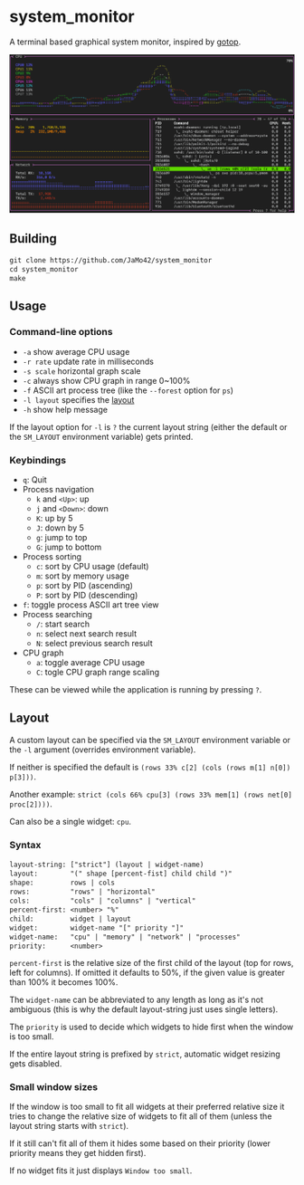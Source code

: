# system_monitor

A terminal based graphical system monitor, inspired by [gotop](https://github.com/cjbassi/gotop).

![system_monitor](./screenshot.png)

## Building

```
git clone https://github.com/JaMo42/system_monitor
cd system_monitor
make
```

## Usage

### Command-line options

- `-a` show average CPU usage
- `-r rate` update rate in milliseconds
- `-s scale` horizontal graph scale
- `-c` always show CPU graph in range 0~100%
- `-f` ASCII art process tree (like the `--forest` option for `ps`)
- `-l layout` specifies the [layout](#layout)
- `-h` show help message

If the layout option for `-l` is `?` the current layout string (either the default or the `SM_LAYOUT` environment variable) gets printed.

### Keybindings

- `q`: Quit
- Process navigation
  - `k` and `<Up>`: up
  - `j` and `<Down>`: down
  - `K`: up by 5
  - `J`: down by 5
  - `g`: jump to top
  - `G`: jump to bottom
- Process sorting
  - `c`: sort by CPU usage (default)
  - `m`: sort by memory usage
  - `p`: sort by PID (ascending)
  - `P`: sort by PID (descending)
- `f`: toggle process ASCII art tree view
- Process searching
  - `/`: start search
  - `n`: select next search result
  - `N`: select previous search result
- CPU graph
  - `a`: toggle average CPU usage
  - `C`: togle CPU graph range scaling

These can be viewed while the application is running by pressing `?`.

## Layout

A custom layout can be specified via the `SM_LAYOUT` environment variable or the `-l` argument (overrides environment variable).

If neither is specified the default is `(rows 33% c[2] (cols (rows m[1] n[0]) p[3]))`.

Another example: `strict (cols 66% cpu[3] (rows 33% mem[1] (rows net[0] proc[2])))`.

Can also be a single widget: `cpu`.

### Syntax

```
layout-string: ["strict"] (layout | widget-name)
layout:        "(" shape [percent-fist] child child ")"
shape:         rows | cols
rows:          "rows" | "horizontal"
cols:          "cols" | "columns" | "vertical"
percent-first: <number> "%"
child:         widget | layout
widget:        widget-name "[" priority "]"
widget-name:   "cpu" | "memory" | "network" | "processes"
priority:      <number>
```


`percent-first` is the relative size of the first child of the layout (top for rows, left for columns). If omitted it defaults to 50%, if the given value is greater than 100% it becomes 100%.

The `widget-name` can be abbreviated to any length as long as it's not ambiguous (this is why the default layout-string just uses single letters).

The `priority` is used to decide which widgets to hide first when the window is too small.

If the entire layout string is prefixed by `strict`, automatic widget resizing gets disabled.

### Small window sizes

If the window is too small to fit all widgets at their preferred relative size it tries to change the relative size of widgets to fit all of them (unless the layout string starts with `strict`).

If it still can't fit all of them it hides some based on their priority (lower priority means they get hidden first).

If no widget fits it just displays `Window too small`.
